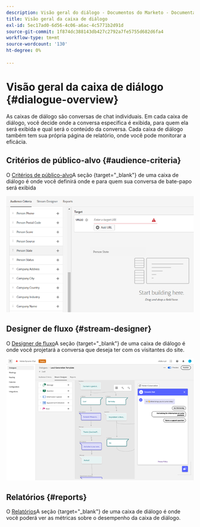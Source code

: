 ```yaml
---
description: Visão geral do diálogo - Documentos do Marketo - Documentação do produto
title: Visão geral da caixa de diálogo
exl-id: 5ec17ad0-6d56-4c06-a6ac-4c5771b2d91d
source-git-commit: 1f874dc388143db427c2792a7fe5755d682d6fa4
workflow-type: tm+mt
source-wordcount: '130'
ht-degree: 0%

---
```


# Visão geral da caixa de diálogo {#dialogue-overview}

As caixas de diálogo são conversas de chat individuais. Em cada caixa de diálogo, você decide onde a conversa específica é exibida, para quem ela será exibida e qual será o conteúdo da conversa. Cada caixa de diálogo também tem sua própria página de relatório, onde você pode monitorar a eficácia.

## Critérios de público-alvo {#audience-criteria}

O [Critérios de público-alvo](/help/marketo/product-docs/demand-generation/dynamic-chat/dialogues/audience-criteria.md)A seção {target=&quot;_blank&quot;} de uma caixa de diálogo é onde você definirá onde e para quem sua conversa de bate-papo será exibida

![](assets/dialogue-overview-1.png)

## Designer de fluxo {#stream-designer}

O [Designer de fluxo](/help/marketo/product-docs/demand-generation/dynamic-chat/dialogues/stream-designer.md)A seção {target=&quot;_blank&quot;} de uma caixa de diálogo é onde você projetará a conversa que deseja ter com os visitantes do site.

![](assets/dialogue-overview-2.png)

## Relatórios {#reports}

O [Relatórios](/help/marketo/product-docs/demand-generation/dynamic-chat/dialogues/reports.md)A seção {target=&quot;_blank&quot;} de uma caixa de diálogo é onde você poderá ver as métricas sobre o desempenho da caixa de diálogo.

